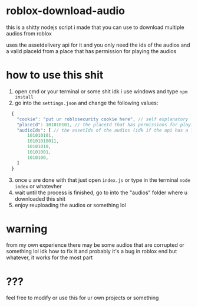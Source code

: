 # roblox-download-audio
this is a shitty nodejs script i made that you can use to download multiple audios from roblox

uses the assetdelivery api for it and you only need the ids of the audios and a valid placeId from a place that has permission for playing the audios

# how to use this shit
1) open cmd or your terminal or some shit idk i use windows and type `npm install`
2) go into the `settings.json` and change the following values:
```js
  {
    "cookie": "put ur roblosecurity cookie here", // self explanatory
    "placeId": 101010101, // the placeId that has permissions for playing the audios
    "audioIds": [ // the assetIds of the audios (idk if the api has a limit)
        101010101,
        10101010011,
        10101010,
        10101001,
        1010100,
    ]
  }
```
3) once u are done with that just open `index.js` or type in the terminal `node index` or whatevher
4) wait until the process is finished, go to into the "audios" folder where u downloaded this shit
5) enjoy reuploading the audios or something lol

# warning 
from my own experience there may be some audios that are corrupted or something lol
idk how to fix it and probably it's a bug in roblox end
but whatever, it works for the most part

# ???
feel free to modify or use this for ur own projects or something
